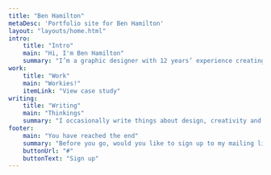 ```yaml
---
title: "Ben Hamilton"
metaDesc: 'Portfolio site for Ben Hamilton'
layout: "layouts/home.html"
intro:
    title: "Intro"
    main: "Hi, I'm Ben Hamilton"
    summary: "I’m a graphic designer with 12 years’ experience creating works for print and digital applications. Specialising in User Interface and User Experience design, I work as Design Lead with the awesome team at Atomic Smash in the beautiful city of Bristol, UK"
work:
    title: "Work"
    main: "Workies!"
    itemLink: "View case study"
writing:
    title: "Writing"
    main: "Thinkings"
    summary: "I occasionally write things about design, creativity and the web. Here are some recent articles:"
footer:
    main: "You have reached the end"
    summary: "Before you go, would you like to sign up to my mailing list? It is very unlikely you will receive more than 4 things per year from me because I am a terrible person."
    buttonUrl: "#"
    buttonText: "Sign up"
---
```

